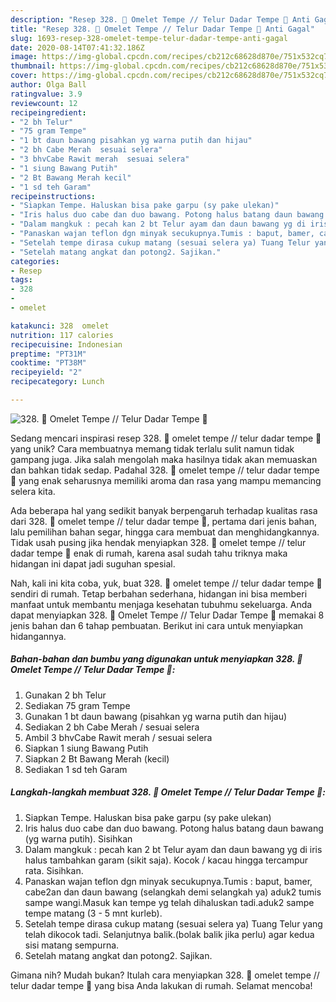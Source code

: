 ```yaml
---
description: "Resep 328. 💞 Omelet Tempe // Telur Dadar Tempe 🍳 Anti Gagal"
title: "Resep 328. 💞 Omelet Tempe // Telur Dadar Tempe 🍳 Anti Gagal"
slug: 1693-resep-328-omelet-tempe-telur-dadar-tempe-anti-gagal
date: 2020-08-14T07:41:32.186Z
image: https://img-global.cpcdn.com/recipes/cb212c68628d870e/751x532cq70/328-💞-omelet-tempe-telur-dadar-tempe-🍳-foto-resep-utama.jpg
thumbnail: https://img-global.cpcdn.com/recipes/cb212c68628d870e/751x532cq70/328-💞-omelet-tempe-telur-dadar-tempe-🍳-foto-resep-utama.jpg
cover: https://img-global.cpcdn.com/recipes/cb212c68628d870e/751x532cq70/328-💞-omelet-tempe-telur-dadar-tempe-🍳-foto-resep-utama.jpg
author: Olga Ball
ratingvalue: 3.9
reviewcount: 12
recipeingredient:
- "2 bh Telur"
- "75 gram Tempe"
- "1 bt daun bawang pisahkan yg warna putih dan hijau"
- "2 bh Cabe Merah  sesuai selera"
- "3 bhvCabe Rawit merah  sesuai selera"
- "1 siung Bawang Putih"
- "2 Bt Bawang Merah kecil"
- "1 sd teh Garam"
recipeinstructions:
- "Siapkan Tempe. Haluskan bisa pake garpu (sy pake ulekan)"
- "Iris halus duo cabe dan duo bawang. Potong halus batang daun bawang (yg warna putih). Sisihkan"
- "Dalam mangkuk : pecah kan 2 bt Telur ayam dan daun bawang yg di iris halus tambahkan garam (sikit saja). Kocok / kacau hingga tercampur rata. Sisihkan."
- "Panaskan wajan teflon dgn minyak secukupnya.Tumis : baput, bamer, cabe2an dan daun bawang (selangkah demi selangkah ya) aduk2 tumis sampe wangi.Masuk kan tempe yg telah dihaluskan tadi.aduk2 sampe tempe matang (3 - 5 mnt kurleb)."
- "Setelah tempe dirasa cukup matang (sesuai selera ya) Tuang Telur yang telah dikocok tadi. Selanjutnya balik.(bolak balik jika perlu) agar kedua sisi matang sempurna."
- "Setelah matang angkat dan potong2. Sajikan."
categories:
- Resep
tags:
- 328
- 
- omelet

katakunci: 328  omelet 
nutrition: 117 calories
recipecuisine: Indonesian
preptime: "PT31M"
cooktime: "PT38M"
recipeyield: "2"
recipecategory: Lunch

---
```



![328. 💞 Omelet Tempe // Telur Dadar Tempe 🍳](https://img-global.cpcdn.com/recipes/cb212c68628d870e/751x532cq70/328-💞-omelet-tempe-telur-dadar-tempe-🍳-foto-resep-utama.jpg)

Sedang mencari inspirasi resep 328. 💞 omelet tempe // telur dadar tempe 🍳 yang unik? Cara membuatnya memang tidak terlalu sulit namun tidak gampang juga. Jika salah mengolah maka hasilnya tidak akan memuaskan dan bahkan tidak sedap. Padahal 328. 💞 omelet tempe // telur dadar tempe 🍳 yang enak seharusnya memiliki aroma dan rasa yang mampu memancing selera kita.

Ada beberapa hal yang sedikit banyak berpengaruh terhadap kualitas rasa dari 328. 💞 omelet tempe // telur dadar tempe 🍳, pertama dari jenis bahan, lalu pemilihan bahan segar, hingga cara membuat dan menghidangkannya. Tidak usah pusing jika hendak menyiapkan 328. 💞 omelet tempe // telur dadar tempe 🍳 enak di rumah, karena asal sudah tahu triknya maka hidangan ini dapat jadi suguhan spesial.




Nah, kali ini kita coba, yuk, buat 328. 💞 omelet tempe // telur dadar tempe 🍳 sendiri di rumah. Tetap berbahan sederhana, hidangan ini bisa memberi manfaat untuk membantu menjaga kesehatan tubuhmu sekeluarga. Anda dapat menyiapkan 328. 💞 Omelet Tempe // Telur Dadar Tempe 🍳 memakai 8 jenis bahan dan 6 tahap pembuatan. Berikut ini cara untuk menyiapkan hidangannya.

<!--inarticleads1-->

##### Bahan-bahan dan bumbu yang digunakan untuk menyiapkan 328. 💞 Omelet Tempe // Telur Dadar Tempe 🍳:

1. Gunakan 2 bh Telur
1. Sediakan 75 gram Tempe
1. Gunakan 1 bt daun bawang (pisahkan yg warna putih dan hijau)
1. Sediakan 2 bh Cabe Merah / sesuai selera
1. Ambil 3 bhvCabe Rawit merah / sesuai selera
1. Siapkan 1 siung Bawang Putih
1. Siapkan 2 Bt Bawang Merah (kecil)
1. Sediakan 1 sd teh Garam




<!--inarticleads2-->

##### Langkah-langkah membuat 328. 💞 Omelet Tempe // Telur Dadar Tempe 🍳:

1. Siapkan Tempe. Haluskan bisa pake garpu (sy pake ulekan)
1. Iris halus duo cabe dan duo bawang. Potong halus batang daun bawang (yg warna putih). Sisihkan
1. Dalam mangkuk : pecah kan 2 bt Telur ayam dan daun bawang yg di iris halus tambahkan garam (sikit saja). Kocok / kacau hingga tercampur rata. Sisihkan.
1. Panaskan wajan teflon dgn minyak secukupnya.Tumis : baput, bamer, cabe2an dan daun bawang (selangkah demi selangkah ya) aduk2 tumis sampe wangi.Masuk kan tempe yg telah dihaluskan tadi.aduk2 sampe tempe matang (3 - 5 mnt kurleb).
1. Setelah tempe dirasa cukup matang (sesuai selera ya) Tuang Telur yang telah dikocok tadi. Selanjutnya balik.(bolak balik jika perlu) agar kedua sisi matang sempurna.
1. Setelah matang angkat dan potong2. Sajikan.




Gimana nih? Mudah bukan? Itulah cara menyiapkan 328. 💞 omelet tempe // telur dadar tempe 🍳 yang bisa Anda lakukan di rumah. Selamat mencoba!
